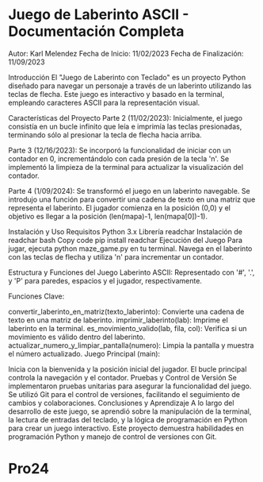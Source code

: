 # Juego de Laberinto ASCII - Documentación Completa

Autor: Karl Melendez
Fecha de Inicio: 11/02/2023
Fecha de Finalización: 11/09/2023

Introducción
El "Juego de Laberinto con Teclado" es un proyecto Python diseñado para navegar un personaje a través de un laberinto utilizando las teclas de flecha. Este juego es interactivo y basado en la terminal, empleando caracteres ASCII para la representación visual.

Características del Proyecto
Parte 2 (11/02/2023): Inicialmente, el juego consistía en un bucle infinito que leía e imprimía las teclas presionadas, terminando sólo al presionar la tecla de flecha hacia arriba.

Parte 3 (12/16/2023): Se incorporó la funcionalidad de iniciar con un contador en 0, incrementándolo con cada presión de la tecla 'n'. Se implementó la limpieza de la terminal para actualizar la visualización del contador.

Parte 4 (1/09/2024): Se transformó el juego en un laberinto navegable. Se introdujo una función para convertir una cadena de texto en una matriz que representa el laberinto. El jugador comienza en la posición (0,0) y el objetivo es llegar a la posición (len(mapa)-1, len(mapa[0])-1).

Instalación y Uso
Requisitos
Python 3.x
Librería readchar
Instalación de readchar
bash
Copy code
pip install readchar
Ejecución del Juego
Para jugar, ejecuta python maze_game.py en tu terminal. Navega en el laberinto con las teclas de flecha y utiliza 'n' para incrementar un contador.

Estructura y Funciones del Juego
Laberinto ASCII: Representado con '#', '.', y 'P' para paredes, espacios y el jugador, respectivamente.

Funciones Clave:

convertir_laberinto_en_matriz(texto_laberinto): Convierte una cadena de texto en una matriz de laberinto.
imprimir_laberinto(lab): Imprime el laberinto en la terminal.
es_movimiento_valido(lab, fila, col): Verifica si un movimiento es válido dentro del laberinto.
actualizar_numero_y_limpiar_pantalla(numero): Limpia la pantalla y muestra el número actualizado.
Juego Principal (main):

Inicia con la bienvenida y la posición inicial del jugador.
El bucle principal controla la navegación y el contador.
Pruebas y Control de Versión
Se implementaron pruebas unitarias para asegurar la funcionalidad del juego.
Se utilizó Git para el control de versiones, facilitando el seguimiento de cambios y colaboraciones.
Conclusiones y Aprendizaje
A lo largo del desarrollo de este juego, se aprendió sobre la manipulación de la terminal, la lectura de entradas del teclado, y la lógica de programación en Python para crear un juego interactivo. Este proyecto demuestra habilidades en programación Python y manejo de control de versiones con Git.
# Pro24
